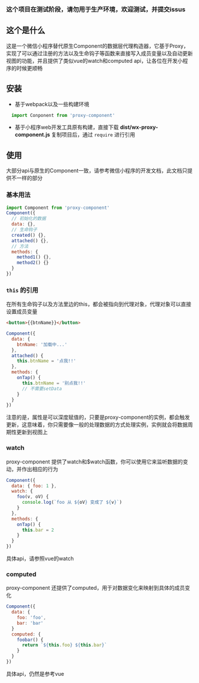 ### 这个项目在测试阶段，请勿用于生产环境，欢迎测试，并提交issus

## 这个是什么
这是一个微信小程序替代原生Component的数据层代理构造器，它基于Proxy，实现了可以通过注册的方法以及生命钩子等函数来直接写入成员变量以及自动更新视图的功能，并且提供了类似vue的watch和computed api，让各位在开发小程序的时候更顺畅

## 安装
- 基于webpack以及一些构建环境
```javascript
  import Conponent from 'proxy-component'
```
- 基于小程序web开发工具原有构建，直接下载 **dist/wx-proxy-component.js** 复制项目后，通过 `require` 进行引用 

## 使用
大部分api与原生的Component一致，请参考微信小程序的开发文档，此文档只提供不一样的部分
### 基本用法
```javascript
import Component from 'proxy-component'
Component({
  // 初始化的数据
  data: {},
  // 生命钩子
  created() {},
  attached() {},
  // 方法
  methods: {
    method1() {},
    method2() {}
  }
})
```

### `this` 的引用
在所有生命钩子以及方法里边的this，都会被指向到代理对象，代理对象可以直接设置成员变量
```html
<button>{{btnName}}</button>
```
```javascript
Component({
  data: {
    btnName: '加载中...'
  },
  attached() {
    this.btnName = '点我!!'
  },
  methods: {
    onTap() {
      this.btnName = '别点我!!'
      // 不需要setData
    }
  }
})
```
注意的是，属性是可以深度赋值的，只要是proxy-component的实例，都会触发更新，这意味着，你只需要像一般的处理数据的方式处理实例，实例就会将数据周期性更新到视图上

### watch
proxy-component 提供了watch和$watch函数，你可以使用它来监听数据的变动，并作出相应的行为
```javascript
Component({
  data: { foo: 1 },
  watch: {
    foo(v, oV) {
      console.log(`foo 从 ${oV} 变成了 ${v}`)
    }
  },
  methods: {
    onTap() {
      this.bar = 2
    }
  }
})
```
具体api，请参照vue的watch

### computed
proxy-component 还提供了computed，用于对数据变化来映射到具体的成员变化
```javascript
Component({
  data: {
    foo: 'foo',
    bar: 'bar'
  }
  computed: {
    foobar() {
      return `${this.foo} ${this.bar}` 
    }
  }
})
```
具体api，仍然是参考vue